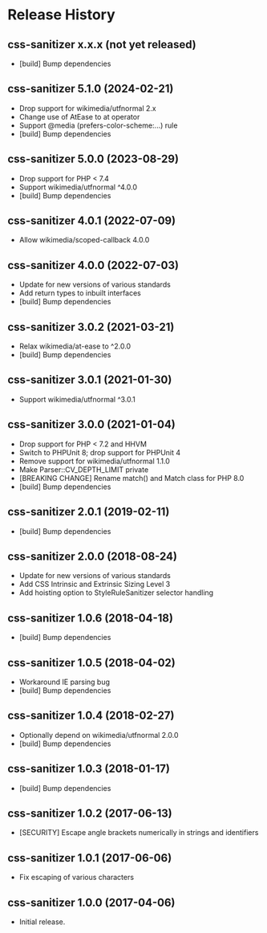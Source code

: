 # Release History

## css-sanitizer x.x.x (not yet released)
* [build] Bump dependencies

## css-sanitizer 5.1.0 (2024-02-21)
* Drop support for wikimedia/utfnormal 2.x
* Change use of AtEase to at operator
* Support @media (prefers-color-scheme:...) rule
* [build] Bump dependencies

## css-sanitizer 5.0.0 (2023-08-29)
* Drop support for PHP < 7.4
* Support wikimedia/utfnormal ^4.0.0
* [build] Bump dependencies

## css-sanitizer 4.0.1 (2022-07-09)
* Allow wikimedia/scoped-callback 4.0.0

## css-sanitizer 4.0.0 (2022-07-03)
* Update for new versions of various standards
* Add return types to inbuilt interfaces
* [build] Bump dependencies

## css-sanitizer 3.0.2 (2021-03-21)
* Relax wikimedia/at-ease to ^2.0.0
* [build] Bump dependencies

## css-sanitizer 3.0.1 (2021-01-30)
* Support wikimedia/utfnormal ^3.0.1

## css-sanitizer 3.0.0 (2021-01-04)
* Drop support for PHP < 7.2 and HHVM
* Switch to PHPUnit 8; drop support for PHPUnit 4
* Remove support for wikimedia/utfnormal 1.1.0
* Make Parser::CV_DEPTH_LIMIT private
* [BREAKING CHANGE] Rename match() and Match class for PHP 8.0
* [build] Bump dependencies

## css-sanitizer 2.0.1 (2019-02-11)
* [build] Bump dependencies

## css-sanitizer 2.0.0 (2018-08-24)
* Update for new versions of various standards
* Add CSS Intrinsic and Extrinsic Sizing Level 3
* Add hoisting option to StyleRuleSanitizer selector handling

## css-sanitizer 1.0.6 (2018-04-18)
* [build] Bump dependencies

## css-sanitizer 1.0.5 (2018-04-02)
* Workaround IE parsing bug
* [build] Bump dependencies

## css-sanitizer 1.0.4 (2018-02-27)
* Optionally depend on wikimedia/utfnormal 2.0.0
* [build] Bump dependencies

## css-sanitizer 1.0.3 (2018-01-17)
* [build] Bump dependencies

## css-sanitizer 1.0.2 (2017-06-13)
* [SECURITY] Escape angle brackets numerically in strings and identifiers

## css-sanitizer 1.0.1 (2017-06-06)
* Fix escaping of various characters

## css-sanitizer 1.0.0 (2017-04-06)
* Initial release.
